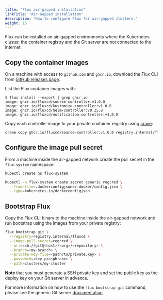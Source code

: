 ```yaml
---
title: "Flux air-gapped installation"
linkTitle: "Air-Gapped installation"
description: "How to configure Flux for air-gapped clusters."
weight: 15
---
```


Flux can be installed on air-gapped environments where the Kubernetes cluster,
the container registry and the Git server are not connected to the internet.

## Copy the container images

On a machine with access to `github.com` and `ghcr.io`,
download the Flux CLI from [GitHub releases page](https://github.com/fluxcd/flux2/releases).

List the Flux container images with:

```console
$ flux install --export | grep ghcr.io
image: ghcr.io/fluxcd/source-controller:v1.0.0
image: ghcr.io/fluxcd/kustomize-controller:v1.0.0
image: ghcr.io/fluxcd/helm-controller:v0.35.0
image: ghcr.io/fluxcd/notification-controller:v1.0.0
```

Copy each controller image to your private container registry using
[crane](https://github.com/google/go-containerregistry/blob/main/cmd/crane/README.md):

```sh
crane copy ghcr.io/fluxcd/source-controller:v1.0.0 registry.internal/fluxcd/source-controller:v1.0.0
```

## Configure the image pull secret

From a machine inside the air-gapped network
create the pull secret in the `flux-system` namespace:

```sh
kubectl create ns flux-system

kubectl -n flux-system create secret generic regcred \
  --from-file=.dockerconfigjson=/.docker/config.json \
  --type=kubernetes.io/dockerconfigjson
```

## Bootstrap Flux

Copy the Flux CLI binary to the machine inside the air-gapped network and
run bootstrap using the images from your private registry:

```sh
flux bootstrap git \
  --registry=registry.internal/fluxcd \
  --image-pull-secret=regcred \
  --url=ssh://git@<host>/<org>/<repository> \
  --branch=<my-branch> \
  --private-key-file=<path/to/private.key> \
  --password=<key-passphrase> \
  --path=clusters/my-cluster
```

**Note** that you must generate a SSH private key and set the public key
as the deploy key on your Git server in advance.

For more information on how to use the `flux bootstrap git` command,
please see the generic Git server [documentation](flux/installation/generic-git-server/).
